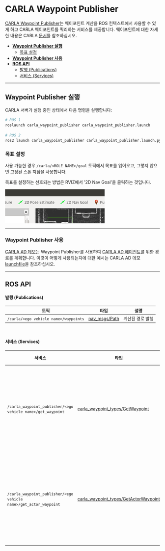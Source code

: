 # CARLA Waypoint Publisher

[CARLA Waypoint Publisher](https://github.com/carla-simulator/ros-bridge/tree/master/carla_waypoint_publisher)는 웨이포인트 계산을 ROS 컨텍스트에서 사용할 수 있게 하고 CARLA 웨이포인트를 쿼리하는 서비스를 제공합니다. 웨이포인트에 대한 자세한 내용은 CARLA [문서](https://carla.readthedocs.io/en/latest/core_map/#navigation-in-carla)를 참조하십시오.

- [__Waypoint Publisher 실행__](#waypoint-publisher-실행)
    - [목표 설정](#목표-설정)
- [__Waypoint Publisher 사용__](#waypoint-publisher-사용)
- [__ROS API__](#ros-api)
    - [발행 (Publications)](#발행-publications)
    - [서비스 (Services)](#서비스-services)

---

## Waypoint Publisher 실행

CARLA 서버가 실행 중인 상태에서 다음 명령을 실행합니다:

```sh
# ROS 1
roslaunch carla_waypoint_publisher carla_waypoint_publisher.launch

# ROS 2
ros2 launch carla_waypoint_publisher carla_waypoint_publisher.launch.py
```

### 목표 설정

사용 가능한 경우 `/carla/<ROLE NAME>/goal` 토픽에서 목표를 읽어오고, 그렇지 않으면 고정된 스폰 지점을 사용합니다.

목표를 설정하는 선호되는 방법은 RVIZ에서 '2D Nav Goal'을 클릭하는 것입니다.

![rviz_set_goal](images/rviz_set_start_goal.png)

---

### Waypoint Publisher 사용

[CARLA AD 데모](carla_ad_demo_ko.md)는 Waypoint Publisher를 사용하여 [CARLA AD 에이전트](carla_ad_agent_ko.md)를 위한 경로를 계획합니다. 이것이 어떻게 사용되는지에 대한 예시는 CARLA AD 데모 [launchfile](https://github.com/carla-simulator/ros-bridge/blob/ros2/carla_ad_demo/launch/carla_ad_demo_with_scenario.launch)을 참조하십시오.

---

## ROS API

#### 발행 (Publications)

| 토픽                           | 타입                                                                                      | 설명             |
|--------------------------------|-------------------------------------------------------------------------------------------|------------------|
| `/carla/<ego vehicle name>/waypoints` | [nav_msgs/Path](https://docs.ros.org/en/api/nav_msgs/html/msg/Path.html)                 | 계산된 경로 발행 |

<br>

#### 서비스 (Services)

| 서비스                                                | 타입                                                                                                                       | 설명                   |
|-------------------------------------------------------|----------------------------------------------------------------------------------------------------------------------------|------------------------|
| `/carla_waypoint_publisher/<ego vehicle name>/get_waypoint` | [carla_waypoint_types/GetWaypoint](https://github.com/carla-simulator/ros-bridge/blob/ros2/carla_waypoint_types/srv/GetWaypoint.srv) | 특정 위치의 웨이포인트 가져오기 |
| `/carla_waypoint_publisher/<ego vehicle name>/get_actor_waypoint` | [carla_waypoint_types/GetActorWaypoint](https://github.com/carla-simulator/ros-bridge/blob/ros2/carla_waypoint_types/srv/GetActorWaypoint.srv) | 액터 ID에 대한 웨이포인트 가져오기 | 